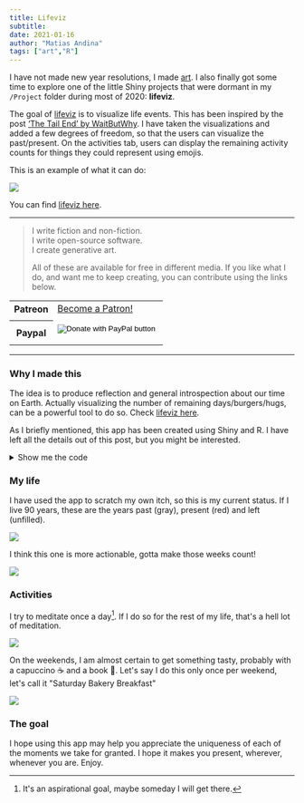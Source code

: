 ```yaml
---
title: Lifeviz
subtitle:
date: 2021-01-16
author: "Matias Andina"
tags: ["art","R"]
---
```


I have not made new year resolutions, I made [art](https://matiasandina.netlify.app/2021/01/art-in-a-new-year/). I also finally got some time to explore one of the little Shiny projects that were dormant in my `/Project` folder during most of 2020: **lifeviz**.

The goal of [lifeviz](https://matias-andina.shinyapps.io/lifeviz) is to visualize life events. This has been inspired by the post [‘The Tail End’ by WaitButWhy](https://waitbutwhy.com/2015/12/the-tail-end.html). I have taken the visualizations and added a few degrees of freedom, so that the users can visualize the past/present. On the activities tab, users can display the remaining activity counts for things they could represent using emojis.

This is an example of what it can do:

![](https://raw.githubusercontent.com/matiasandina/lifeviz/main/example.gif)


You can find [lifeviz here](https://matias-andina.shinyapps.io/lifeviz).



------------------------------------------------------------------------

<!--html_preserve--><blockquote>
<p>I write fiction and non-fiction.<br/>
I write open-source software.<br/>
I create generative art.  </p>

<p>All of these are available for free in different media.
If you like what I do, and want me to keep creating, you can contribute using the links below.</p>
</blockquote>
<!--/html_preserve--><!--html_preserve--><table style="width:100%">
  <tr>
  <th>Patreon</th>
  <td>
  <a href="https://www.patreon.com/bePatron?u=25827926" data-patreon-widget-type="become-patron-button">Become a Patron!</a><script async src="https://c6.patreon.com/becomePatronButton.bundle.js"></script>
  </td>
  <tr>
    <td>
    </td>
  </tr>
  <tr>
  <th>Paypal</th>
  <td>
  <form action="https://www.paypal.com/cgi-bin/webscr" method="post" target="_top">
<input type="hidden" name="cmd" value="_donations" />
<input type="hidden" name="business" value="BWWTTZ2XSDAZ8" />
<input type="hidden" name="currency_code" value="USD" />
<input type="image" src="https://www.paypalobjects.com/en_US/i/btn/btn_donate_LG.gif" border="0" name="submit" title="PayPal - The safer, easier way to pay online!" alt="Donate with PayPal button" />
<img alt="" border="0" src="https://www.paypal.com/en_US/i/scr/pixel.gif" width="1" height="1" />
</form>

  </td>
  </tr>
</table>
<!--/html_preserve-->

------------------------------------------------------------------------

### Why I made this

The idea is to produce reflection and general introspection about our time on Earth. Actually visualizing the number of remaining days/burgers/hugs, can be a powerful tool to do so. Check [lifeviz here](https://matias-andina.shinyapps.io/lifeviz).

As I briefly mentioned, this app has been created using Shiny and R. I have left all the details out of this post, but you might be interested.   

<details>
  <summary>Show me the code</summary>
  <p>You can check the code at https://github.com/matiasandina/lifeviz/</p>
</details>


### My life

I have used the app to scratch my own itch, so this is my current status. If I live 90 years, these are the years past (gray), present (red) and left (unfilled).

![](/img/lifeviz/years.png)

I think this one is more actionable, gotta make those weeks count!

![](/img/lifeviz/weeks.png)

### Activities

I try to meditate once a day[^maybe]. If I do so for the rest of my life, that's a hell lot of meditation.

![](/img/lifeviz/meditation.png)

On the weekends, I am almost certain to get something tasty, probably with a capuccino ☕ and a book 📖. Let's say I do this only once per weekend, let's call it "Saturday Bakery Breakfast"

![](/img/lifeviz/bakery.png)

### The goal

I hope using this app may help you  appreciate the uniqueness of each of the moments we take for granted. I hope it makes you present, wherever, whenever you are. Enjoy.


[^maybe]: It's an aspirational goal, maybe someday I will get there.
